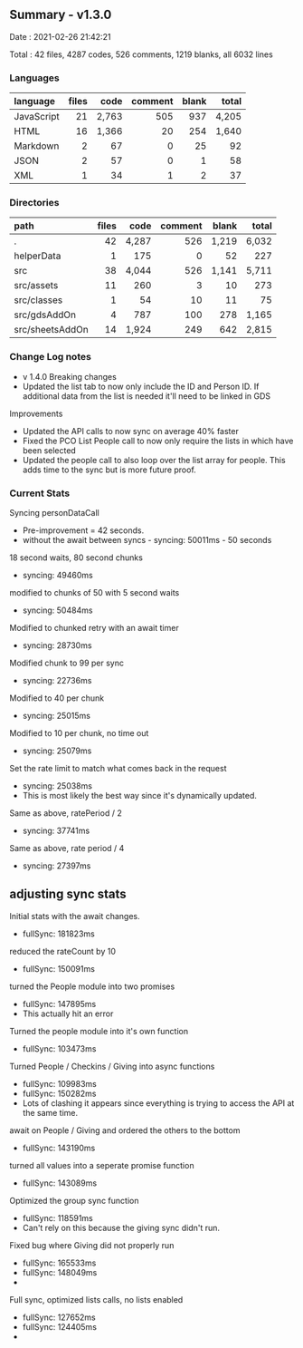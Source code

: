 ## Summary - v1.3.0

Date : 2021-02-26 21:42:21

Total : 42 files,  4287 codes, 526 comments, 1219 blanks, all 6032 lines

### Languages
| language | files | code | comment | blank | total |
| :--- | ---: | ---: | ---: | ---: | ---: |
| JavaScript | 21 | 2,763 | 505 | 937 | 4,205 |
| HTML | 16 | 1,366 | 20 | 254 | 1,640 |
| Markdown | 2 | 67 | 0 | 25 | 92 |
| JSON | 2 | 57 | 0 | 1 | 58 |
| XML | 1 | 34 | 1 | 2 | 37 |

### Directories
| path | files | code | comment | blank | total |
| :--- | ---: | ---: | ---: | ---: | ---: |
| . | 42 | 4,287 | 526 | 1,219 | 6,032 |
| helperData | 1 | 175 | 0 | 52 | 227 |
| src | 38 | 4,044 | 526 | 1,141 | 5,711 |
| src/assets | 11 | 260 | 3 | 10 | 273 |
| src/classes | 1 | 54 | 10 | 11 | 75 |
| src/gdsAddOn | 4 | 787 | 100 | 278 | 1,165 |
| src/sheetsAddOn | 14 | 1,924 | 249 | 642 | 2,815 |


### Change Log notes
- v 1.4.0
Breaking changes
- Updated the list tab to now only include the ID and Person ID. If additional data from the list is needed it'll need to be linked in GDS

Improvements
- Updated the API calls to now sync on average 40% faster
- Fixed the PCO List People call to now only require the lists in which have been selected
- Updated the people call to also loop over the list array for people. This adds time to the sync but is more future proof.

### Current Stats

Syncing personDataCall
- Pre-improvement = 42 seconds.
- without the await between syncs - syncing: 50011ms - 50 seconds

18 second waits, 80 second chunks
- syncing: 49460ms

modified to chunks of 50 with 5 second waits
- syncing: 50484ms

Modified to chunked retry with an await timer
- syncing: 28730ms

Modified chunk to 99 per sync
- syncing: 22736ms

Modified to 40 per chunk
- syncing: 25015ms

Modified to 10 per chunk, no time out
- syncing: 25079ms

Set the rate limit to match what comes back in the request
- syncing: 25038ms
- This is most likely the best way since it's dynamically updated.

Same as above, ratePeriod / 2
- syncing: 37741ms

Same as above, rate period / 4
- syncing: 27397ms



## adjusting sync stats
Initial stats with the await changes.
- fullSync: 181823ms

reduced the rateCount by 10
- fullSync: 150091ms

turned the People module into two promises
- fullSync: 147895ms
- This actually hit an error

Turned the people module into it's own function
- fullSync: 103473ms

Turned People / Checkins / Giving into async functions
- fullSync: 109983ms
- fullSync: 150282ms
- Lots of clashing it appears since everything is trying to access the API at the same time.

await on People / Giving and ordered the others to the bottom
- fullSync: 143190ms

turned all values into a seperate promise function
- fullSync: 143089ms

Optimized the group sync function
- fullSync: 118591ms
- Can't rely on this because the giving sync didn't run.

Fixed bug where Giving did not properly run
- fullSync: 165533ms
- fullSync: 148049ms
- 


Full sync, optimized lists calls, no lists enabled
- fullSync: 127652ms
- fullSync: 124405ms
- 